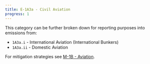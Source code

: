 ```yaml
---
title: E-1A3a - Civil Aviation
progress: 1
---
```





This category can be further broken down for reporting purposes into emissions from:

- `1A3a.i` - International Aviation (International Bunkers)
- `1A3a.ii` - Domestic Aviation

For mitigation strategies see [M-1B - Aviation](/2-ipcc-mitigation-options/1-transport/1b-aviation/index.md).



